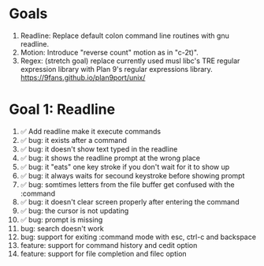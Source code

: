 # Goals
1. Readline: Replace default colon command line routines with gnu readline.
2. Motion: Introduce "reverse count" motion as in "c-2t)".
3. Regex: (stretch goal) replace currently used musl libc's TRE regular expression library with Plan 9's regular expressions library. https://9fans.github.io/plan9port/unix/

# Goal 1: Readline
1. ✅ Add readline make it execute commands
2. ✅ bug: it exists after a command
3. ✅ bug: it doesn't show text typed in the readline
4. ✅ bug: it shows the readline prompt at the wrong place
5. ✅ bug: it "eats" one key stroke if you don't wait for it to show up
6. ✅ bug: it always waits for secound keystroke before showing prompt
7. ✅ bug: somtimes letters from the file buffer get confused with the :command
8. ✅ bug: it doesn't clear screen properly after entering the command
9. ✅ bug: the cursor is not updating
10. ✅ bug: prompt is missing
11. bug: search doesn't work
12. bug: support for exiting :command mode with esc, ctrl-c and backspace
13. feature: support for command history and cedit option
14. feature: support for file completion and filec option
